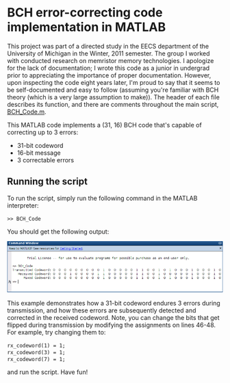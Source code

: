 # BCH error-correcting code implementation in MATLAB

This project was part of a directed study in the EECS department of the University of Michigan in the Winter, 2011 semester. The group I worked with conducted research on memristor memory technologies. I apologize for the lack of documentation; I wrote this code as a junior in undergrad prior to appreciating the importance of proper documentation. However, upon inspecting the code eight years later, I'm proud to say that it seems to be self-documented and easy to follow (assuming you're familiar with BCH theory (which is a very large assumption to make)). The header of each file describes its function, and there are comments throughout the main script, [BCH_Code.m](https://github.com/mladmon/bch/blob/master/BCH_Code.m).

This MATLAB code implements a (31, 16) BCH code that's capable of correcting up to 3 errors:
   - 31-bit codeword
   - 16-bit message
   - 3 correctable errors

## Running the script
To run the script, simply run the following command in the MATLAB interpreter:

```
>> BCH_Code
```

You should get the following output:

![alt text](images/bch_code.png)

This example demonstrates how a 31-bit codeword endures 3 errors during transmission, and how these errors are subsequently detected and corrected in the received codeword. Note, you can change the bits that get flipped during transmission by modifying the assignments on lines 46-48. For example, try changing them to:

```
rx_codeword(1) = 1;
rx_codeword(3) = 1;
rx_codeword(7) = 1;
```

and run the script. Have fun!
